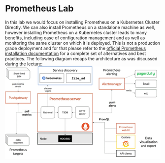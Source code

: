 # Prometheus Lab

In this lab we would focus on installing Prometheus on a Kubernetes Cluster Directly. We can also install Prometheus on a standalone machine as well, however installing Prometheus on a Kubernetes cluster leads to many benefits, including ease of configuration management and as well as monitoring the same cluster on which it is deployed. This is not a production grade deployment and for that please refer to the [official Prometheus installation documentation](https://prometheus.io/docs/prometheus/latest/installation/) for a complete set of alternatives and best practices. The following diagram recaps the architecture as was discussed during the lecture:
![Prometheus Architecture](./1-prometheus-architecture-min.png) 
